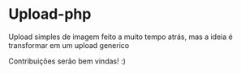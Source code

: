 # Upload-php
Upload simples de imagem feito a muito tempo atrás, mas a ideia é transformar em um upload generico

Contribuições serão bem vindas! :)
